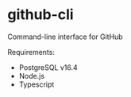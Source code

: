# github-cli
Command-line interface for GitHub

Requirements:
 - PostgreSQL v16.4
 - Node.js
 - Typescript

